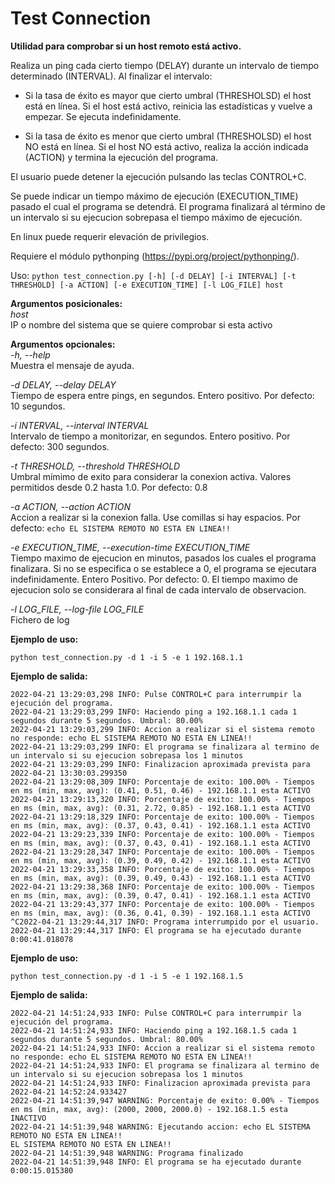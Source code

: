 # Test Connection

**Utilidad para comprobar si un host remoto está activo.**

Realiza un ping cada cierto tiempo (DELAY) durante un intervalo de tiempo determinado (INTERVAL).
Al finalizar el intervalo:

- Si la tasa de éxito es mayor que cierto umbral (THRESHOLSD) el host está en línea.
Si el host está activo, reinicia las estadísticas y vuelve a empezar. Se ejecuta indefinidamente.

- Si la tasa de éxito es menor que cierto umbral (THRESHOLSD) el host NO está en línea.
Si el host NO está activo, realiza la acción indicada (ACTION) y termina la ejecución del programa.

El usuario puede detener la ejecución pulsando las teclas CONTROL+C.

Se puede indicar un tiempo máximo de ejecución (EXECUTION_TIME) pasado el cual  el programa se detendrá.
El programa finalizará al término de un intervalo si su ejecucion sobrepasa el tiempo máximo de ejecución.

En linux puede requerir elevación de privilegios.

Requiere el módulo pythonping (https://pypi.org/project/pythonping/).


Uso: `python test_connection.py [-h] [-d DELAY] [-i INTERVAL] [-t THRESHOLD] [-a ACTION] [-e EXECUTION_TIME] [-l LOG_FILE] host`


**Argumentos posicionales:**  
  *host*                   
  IP o nombre del sistema que se quiere comprobar si esta activo

**Argumentos opcionales:**  
  *-h, --help*            
  Muestra el mensaje de ayuda.  

  *-d DELAY, --delay DELAY*                        
  Tiempo de espera entre pings, en segundos. Entero positivo. Por defecto: 10 segundos.  

  *-i INTERVAL, --interval INTERVAL*                        
  Intervalo de tiempo a monitorizar, en segundos. Entero positivo. Por defecto: 300 segundos.  

  *-t THRESHOLD, --threshold THRESHOLD*  
  Umbral mímimo de exito para considerar la conexion activa. Valores permitidos desde 0.2 hasta 1.0. Por defecto: 0.8  

  *-a ACTION, --action ACTION*  
  Accion a realizar si la conexion falla. Use comillas si hay espacios. Por defecto: `echo EL SISTEMA REMOTO NO ESTA EN LINEA!!`  

  *-e EXECUTION_TIME, --execution-time EXECUTION_TIME*  
  Tiempo maximo de ejecucion en minutos, pasados los cuales el programa finalizara. Si no se especifica o se
  establece a 0, el programa se ejecutara indefinidamente. Entero Positivo. Por defecto: 0. El tiempo maximo de
  ejecucion solo se considerara al final de cada intervalo de observacion.  

  *-l LOG_FILE, --log-file LOG_FILE*  
  Fichero de log


**Ejemplo de uso:**
            
    python test_connection.py -d 1 -i 5 -e 1 192.168.1.1

**Ejemplo de salida:**

    2022-04-21 13:29:03,298 INFO: Pulse CONTROL+C para interrumpir la ejecución del programa.
    2022-04-21 13:29:03,299 INFO: Haciendo ping a 192.168.1.1 cada 1 segundos durante 5 segundos. Umbral: 80.00%
    2022-04-21 13:29:03,299 INFO: Accion a realizar si el sistema remoto no responde: echo EL SISTEMA REMOTO NO ESTA EN LINEA!!
    2022-04-21 13:29:03,299 INFO: El programa se finalizara al termino de un intervalo si su ejecucion sobrepasa los 1 minutos
    2022-04-21 13:29:03,299 INFO: Finalizacion aproximada prevista para 2022-04-21 13:30:03.299350
    2022-04-21 13:29:08,309 INFO: Porcentaje de exito: 100.00% - Tiempos en ms (min, max, avg): (0.41, 0.51, 0.46) - 192.168.1.1 esta ACTIVO
    2022-04-21 13:29:13,320 INFO: Porcentaje de exito: 100.00% - Tiempos en ms (min, max, avg): (0.31, 2.72, 0.85) - 192.168.1.1 esta ACTIVO
    2022-04-21 13:29:18,329 INFO: Porcentaje de exito: 100.00% - Tiempos en ms (min, max, avg): (0.37, 0.43, 0.41) - 192.168.1.1 esta ACTIVO
    2022-04-21 13:29:23,339 INFO: Porcentaje de exito: 100.00% - Tiempos en ms (min, max, avg): (0.37, 0.43, 0.41) - 192.168.1.1 esta ACTIVO
    2022-04-21 13:29:28,347 INFO: Porcentaje de exito: 100.00% - Tiempos en ms (min, max, avg): (0.39, 0.49, 0.42) - 192.168.1.1 esta ACTIVO
    2022-04-21 13:29:33,358 INFO: Porcentaje de exito: 100.00% - Tiempos en ms (min, max, avg): (0.39, 0.49, 0.43) - 192.168.1.1 esta ACTIVO
    2022-04-21 13:29:38,368 INFO: Porcentaje de exito: 100.00% - Tiempos en ms (min, max, avg): (0.39, 0.47, 0.41) - 192.168.1.1 esta ACTIVO
    2022-04-21 13:29:43,377 INFO: Porcentaje de exito: 100.00% - Tiempos en ms (min, max, avg): (0.36, 0.41, 0.39) - 192.168.1.1 esta ACTIVO
    ^C2022-04-21 13:29:44,317 INFO: Programa interrumpido por el usuario.
    2022-04-21 13:29:44,317 INFO: El programa se ha ejecutado durante 0:00:41.018078


**Ejemplo de uso:**
            
    python test_connection.py -d 1 -i 5 -e 1 192.168.1.5

**Ejemplo de salida:**

    2022-04-21 14:51:24,933 INFO: Pulse CONTROL+C para interrumpir la ejecución del programa.
    2022-04-21 14:51:24,933 INFO: Haciendo ping a 192.168.1.5 cada 1 segundos durante 5 segundos. Umbral: 80.00%
    2022-04-21 14:51:24,933 INFO: Accion a realizar si el sistema remoto no responde: echo EL SISTEMA REMOTO NO ESTA EN LINEA!!
    2022-04-21 14:51:24,933 INFO: El programa se finalizara al termino de un intervalo si su ejecucion sobrepasa los 1 minutos
    2022-04-21 14:51:24,933 INFO: Finalizacion aproximada prevista para 2022-04-21 14:52:24.933427
    2022-04-21 14:51:39,947 WARNING: Porcentaje de exito: 0.00% - Tiempos en ms (min, max, avg): (2000, 2000, 2000.0) - 192.168.1.5 esta INACTIVO
    2022-04-21 14:51:39,948 WARNING: Ejecutando accion: echo EL SISTEMA REMOTO NO ESTA EN LINEA!!
    EL SISTEMA REMOTO NO ESTA EN LINEA!!
    2022-04-21 14:51:39,948 WARNING: Programa finalizado
    2022-04-21 14:51:39,948 INFO: El programa se ha ejecutado durante 0:00:15.015380
